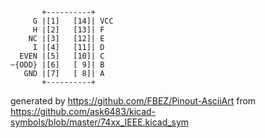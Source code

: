 

	       +----------+
	     G |[1]   [14]| VCC
	     H |[2]   [13]| F
	    NC |[3]   [12]| E
	     I |[4]   [11]| D
	  EVEN |[5]   [10]| C
	~{ODD} |[6]   [ 9]| B
	   GND |[7]   [ 8]| A
	       +----------+


generated by https://github.com/FBEZ/Pinout-AsciiArt from https://github.com/ask6483/kicad-symbols/blob/master/74xx_IEEE.kicad_sym